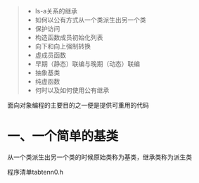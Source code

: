 > - Is-a关系的继承
> - 如何以公有方式从一个类派生出另一个类
> - 保护访问
> - 构造函数成员初始化列表
> - 向下和向上强制转换
> - 虚成员函数
> - 早期（静态）联编与晚期（动态）联编
> - 抽象基类
> - 纯虚函数
> - 何时以及如何使用公有继承

面向对象编程的主要目的之一便是提供可重用的代码

# 一、一个简单的基类

从一个类派生出另一个类的时候原始类称为基类，继承类称为派生类

程序清单tabtenn0.h

```cpp
```

